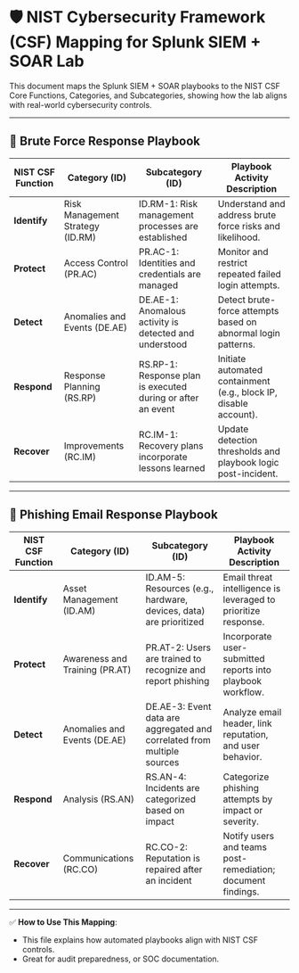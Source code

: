 # 🛡️ NIST Cybersecurity Framework (CSF) Mapping for Splunk SIEM + SOAR Lab

This document maps the Splunk SIEM + SOAR playbooks to the NIST CSF Core Functions, Categories, and Subcategories, showing how the lab aligns with real-world cybersecurity controls.

---

## 🧠 Brute Force Response Playbook

| NIST CSF Function | Category (ID)       | Subcategory (ID)                          | Playbook Activity Description                              |
|-------------------|---------------------|-------------------------------------------|------------------------------------------------------------|
| **Identify**      | Risk Management Strategy (ID.RM) | ID.RM-1: Risk management processes are established | Understand and address brute force risks and likelihood.  |
| **Protect**       | Access Control (PR.AC) | PR.AC-1: Identities and credentials are managed | Monitor and restrict repeated failed login attempts.       |
| **Detect**        | Anomalies and Events (DE.AE) | DE.AE-1: Anomalous activity is detected and understood | Detect brute-force attempts based on abnormal login patterns. |
| **Respond**       | Response Planning (RS.RP) | RS.RP-1: Response plan is executed during or after an event | Initiate automated containment (e.g., block IP, disable account). |
| **Recover**       | Improvements (RC.IM) | RC.IM-1: Recovery plans incorporate lessons learned | Update detection thresholds and playbook logic post-incident. |

---

## 📧 Phishing Email Response Playbook

| NIST CSF Function | Category (ID)       | Subcategory (ID)                          | Playbook Activity Description                              |
|-------------------|---------------------|-------------------------------------------|------------------------------------------------------------|
| **Identify**      | Asset Management (ID.AM) | ID.AM-5: Resources (e.g., hardware, devices, data) are prioritized | Email threat intelligence is leveraged to prioritize response. |
| **Protect**       | Awareness and Training (PR.AT) | PR.AT-2: Users are trained to recognize and report phishing | Incorporate user-submitted reports into playbook workflow. |
| **Detect**        | Anomalies and Events (DE.AE) | DE.AE-3: Event data are aggregated and correlated from multiple sources | Analyze email header, link reputation, and user behavior. |
| **Respond**       | Analysis (RS.AN) | RS.AN-4: Incidents are categorized based on impact | Categorize phishing attempts by impact or severity. |
| **Recover**       | Communications (RC.CO) | RC.CO-2: Reputation is repaired after an incident | Notify users and teams post-remediation; document findings. |

---

✅ **How to Use This Mapping**:
- This file explains how automated playbooks align with NIST CSF controls.
- Great for audit preparedness, or SOC documentation.
